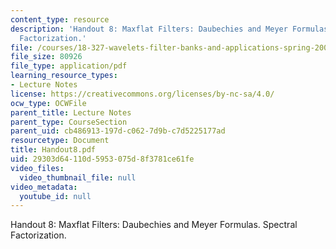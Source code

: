 ```yaml
---
content_type: resource
description: 'Handout 8: Maxflat Filters: Daubechies and Meyer Formulas. Spectral
  Factorization.'
file: /courses/18-327-wavelets-filter-banks-and-applications-spring-2003/29303d64110d5953075d8f3781ce61fe_Handout8.pdf
file_size: 80926
file_type: application/pdf
learning_resource_types:
- Lecture Notes
license: https://creativecommons.org/licenses/by-nc-sa/4.0/
ocw_type: OCWFile
parent_title: Lecture Notes
parent_type: CourseSection
parent_uid: cb486913-197d-c062-7d9b-c7d5225177ad
resourcetype: Document
title: Handout8.pdf
uid: 29303d64-110d-5953-075d-8f3781ce61fe
video_files:
  video_thumbnail_file: null
video_metadata:
  youtube_id: null
---
```

Handout 8: Maxflat Filters: Daubechies and Meyer Formulas. Spectral Factorization.